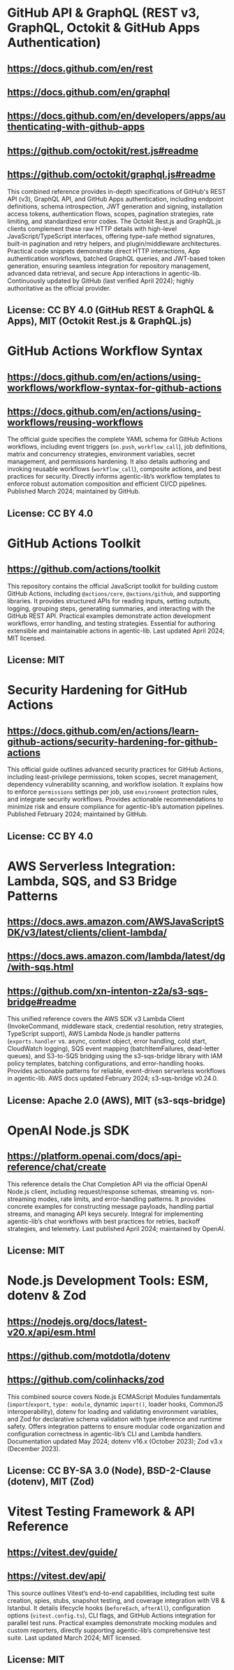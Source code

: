 # GitHub API & GraphQL (REST v3, GraphQL, Octokit & GitHub Apps Authentication)
## https://docs.github.com/en/rest
## https://docs.github.com/en/graphql
## https://docs.github.com/en/developers/apps/authenticating-with-github-apps
## https://github.com/octokit/rest.js#readme
## https://github.com/octokit/graphql.js#readme
This combined reference provides in-depth specifications of GitHub's REST API (v3), GraphQL API, and GitHub Apps authentication, including endpoint definitions, schema introspection, JWT generation and signing, installation access tokens, authentication flows, scopes, pagination strategies, rate limiting, and standardized error codes. The Octokit Rest.js and GraphQL.js clients complement these raw HTTP details with high-level JavaScript/TypeScript interfaces, offering type-safe method signatures, built-in pagination and retry helpers, and plugin/middleware architectures. Practical code snippets demonstrate direct HTTP interactions, App authentication workflows, batched GraphQL queries, and JWT-based token generation, ensuring seamless integration for repository management, advanced data retrieval, and secure App interactions in agentic-lib. Continuously updated by GitHub (last verified April 2024); highly authoritative as the official provider.
## License: CC BY 4.0 (GitHub REST & GraphQL & Apps), MIT (Octokit Rest.js & GraphQL.js)

# GitHub Actions Workflow Syntax
## https://docs.github.com/en/actions/using-workflows/workflow-syntax-for-github-actions
## https://docs.github.com/en/actions/using-workflows/reusing-workflows
The official guide specifies the complete YAML schema for GitHub Actions workflows, including event triggers (`on.push`, `workflow_call`), job definitions, matrix and concurrency strategies, environment variables, secret management, and permissions hardening. It also details authoring and invoking reusable workflows (`workflow_call`), composite actions, and best practices for security. Directly informs agentic-lib’s workflow templates to enforce robust automation composition and efficient CI/CD pipelines. Published March 2024; maintained by GitHub.
## License: CC BY 4.0

# GitHub Actions Toolkit
## https://github.com/actions/toolkit
This repository contains the official JavaScript toolkit for building custom GitHub Actions, including `@actions/core`, `@actions/github`, and supporting libraries. It provides structured APIs for reading inputs, setting outputs, logging, grouping steps, generating summaries, and interacting with the GitHub REST API. Practical examples demonstrate action development workflows, error handling, and testing strategies. Essential for authoring extensible and maintainable actions in agentic-lib. Last updated April 2024; MIT licensed.
## License: MIT

# Security Hardening for GitHub Actions
## https://docs.github.com/en/actions/learn-github-actions/security-hardening-for-github-actions
This official guide outlines advanced security practices for GitHub Actions, including least-privilege permissions, token scopes, secret management, dependency vulnerability scanning, and workflow isolation. It explains how to enforce `permissions` settings per job, use `environment` protection rules, and integrate security workflows. Provides actionable recommendations to minimize risk and ensure compliance for agentic-lib’s automation pipelines. Published February 2024; maintained by GitHub.
## License: CC BY 4.0

# AWS Serverless Integration: Lambda, SQS, and S3 Bridge Patterns
## https://docs.aws.amazon.com/AWSJavaScriptSDK/v3/latest/clients/client-lambda/
## https://docs.aws.amazon.com/lambda/latest/dg/with-sqs.html
## https://github.com/xn-intenton-z2a/s3-sqs-bridge#readme
This unified reference covers the AWS SDK v3 Lambda Client (InvokeCommand, middleware stack, credential resolution, retry strategies, TypeScript support), AWS Lambda Node.js handler patterns (`exports.handler` vs. async, context object, error handling, cold start, CloudWatch logging), SQS event mapping (batchItemFailures, dead-letter queues), and S3-to-SQS bridging using the s3-sqs-bridge library with IAM policy templates, batching configurations, and error-handling hooks. Provides actionable patterns for reliable, event-driven serverless workflows in agentic-lib. AWS docs updated February 2024; s3-sqs-bridge v0.24.0.
## License: Apache 2.0 (AWS), MIT (s3-sqs-bridge)

# OpenAI Node.js SDK
## https://platform.openai.com/docs/api-reference/chat/create
This reference details the Chat Completion API via the official OpenAI Node.js client, including request/response schemas, streaming vs. non-streaming modes, rate limits, and error-handling patterns. It provides concrete examples for constructing message payloads, handling partial streams, and managing API keys securely. Integral for implementing agentic-lib’s chat workflows with best practices for retries, backoff strategies, and telemetry. Last published April 2024; maintained by OpenAI.
## License: MIT

# Node.js Development Tools: ESM, dotenv & Zod
## https://nodejs.org/docs/latest-v20.x/api/esm.html
## https://github.com/motdotla/dotenv
## https://github.com/colinhacks/zod
This combined source covers Node.js ECMAScript Modules fundamentals (`import`/`export`, `type: module`, dynamic `import()`, loader hooks, CommonJS interoperability), dotenv for loading and validating environment variables, and Zod for declarative schema validation with type inference and runtime safety. Offers integration patterns to ensure modular code organization and configuration correctness in agentic-lib’s CLI and Lambda handlers. Documentation updated May 2024; dotenv v16.x (October 2023); Zod v3.x (December 2023).
## License: CC BY-SA 3.0 (Node), BSD-2-Clause (dotenv), MIT (Zod)

# Vitest Testing Framework & API Reference
## https://vitest.dev/guide/
## https://vitest.dev/api/
This source outlines Vitest’s end-to-end capabilities, including test suite creation, spies, stubs, snapshot testing, and coverage integration with V8 & Istanbul. It details lifecycle hooks (`beforeEach`, `afterAll`), configuration options (`vitest.config.ts`), CLI flags, and GitHub Actions integration for parallel test runs. Practical examples demonstrate mocking modules and custom reporters, directly supporting agentic-lib’s comprehensive test suite. Last updated March 2024; MIT licensed.
## License: MIT